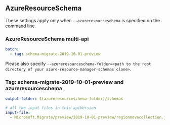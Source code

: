 ## AzureResourceSchema

These settings apply only when `--azureresourceschema` is specified on the command line.

### AzureResourceSchema multi-api

``` yaml $(azureresourceschema) && $(multiapi)
batch:
  - tag: schema-migrate-2019-10-01-preview

```

Please also specify `--azureresourceschema-folder=<path to the root directory of your azure-resource-manager-schemas clone>`.

### Tag: schema-migrate-2019-10-01-preview and azureresourceschema

``` yaml $(tag) == 'schema-migrate-2019-10-01-preview' && $(azureresourceschema)
output-folder: $(azureresourceschema-folder)/schemas

# all the input files in this apiVersion
input-file:
  - Microsoft.Migrate/preview/2019-10-01-preview/regionmovecollection.json

```
